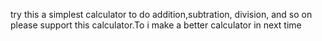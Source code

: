 try this a simplest calculator to do addition,subtration, division,
and so on please support this calculator.To i make a better calculator in next time
